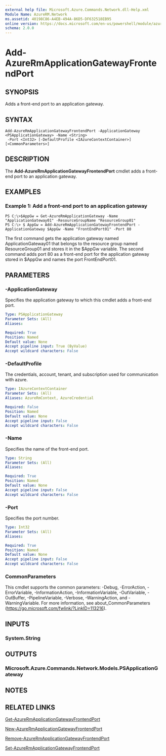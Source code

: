 ```yaml
---
external help file: Microsoft.Azure.Commands.Network.dll-Help.xml
Module Name: AzureRM.Network
ms.assetid: 40198C86-A4EB-494A-86D5-DF632518EB95
online version: https://docs.microsoft.com/en-us/powershell/module/azurerm.network/add-azurermapplicationgatewayfrontendport
schema: 2.0.0
---
```


# Add-AzureRmApplicationGatewayFrontendPort

## SYNOPSIS
Adds a front-end port to an application gateway.

## SYNTAX

```
Add-AzureRmApplicationGatewayFrontendPort -ApplicationGateway <PSApplicationGateway> -Name <String>
 -Port <Int32> [-DefaultProfile <IAzureContextContainer>] [<CommonParameters>]
```

## DESCRIPTION
The **Add-AzureRmApplicationGatewayFrontendPort** cmdlet adds a front-end port to an application gateway.

## EXAMPLES

### Example 1: Add a front-end port to an application gateway
```
PS C:\>$AppGw = Get-AzureRmApplicationGateway -Name "ApplicationGateway01" -ResourceGroupName "ResourceGroup01"
PS C:\> $ AppGw = Add-AzureRmApplicationGatewayFrontendPort -ApplicationGateway $AppGw -Name "FrontEndPort01" -Port 80
```

The first command gets the application gateway named ApplicationGateway01 that belongs to the resource group named ResourceGroup01 and stores it in the $AppGw variable.
The second command adds port 80 as a front-end port for the application gateway stored in $AppGw and names the port FrontEndPort01.

## PARAMETERS

### -ApplicationGateway
Specifies the application gateway to which this cmdlet adds a front-end port.

```yaml
Type: PSApplicationGateway
Parameter Sets: (All)
Aliases: 

Required: True
Position: Named
Default value: None
Accept pipeline input: True (ByValue)
Accept wildcard characters: False
```

### -DefaultProfile
The credentials, account, tenant, and subscription used for communication with azure.

```yaml
Type: IAzureContextContainer
Parameter Sets: (All)
Aliases: AzureRmContext, AzureCredential

Required: False
Position: Named
Default value: None
Accept pipeline input: False
Accept wildcard characters: False
```

### -Name
Specifies the name of the front-end port.

```yaml
Type: String
Parameter Sets: (All)
Aliases: 

Required: True
Position: Named
Default value: None
Accept pipeline input: False
Accept wildcard characters: False
```

### -Port
Specifies the port number.

```yaml
Type: Int32
Parameter Sets: (All)
Aliases: 

Required: True
Position: Named
Default value: None
Accept pipeline input: False
Accept wildcard characters: False
```

### CommonParameters
This cmdlet supports the common parameters: -Debug, -ErrorAction, -ErrorVariable, -InformationAction, -InformationVariable, -OutVariable, -OutBuffer, -PipelineVariable, -Verbose, -WarningAction, and -WarningVariable. For more information, see about_CommonParameters (https://go.microsoft.com/fwlink/?LinkID=113216).

## INPUTS

### System.String

## OUTPUTS

### Microsoft.Azure.Commands.Network.Models.PSApplicationGateway

## NOTES

## RELATED LINKS

[Get-AzureRmApplicationGatewayFrontendPort](./Get-AzureRmApplicationGatewayFrontendPort.md)

[New-AzureRmApplicationGatewayFrontendPort](./New-AzureRmApplicationGatewayFrontendPort.md)

[Remove-AzureRmApplicationGatewayFrontendPort](./Remove-AzureRmApplicationGatewayFrontendPort.md)

[Set-AzureRmApplicationGatewayFrontendPort](./Set-AzureRmApplicationGatewayFrontendPort.md)


